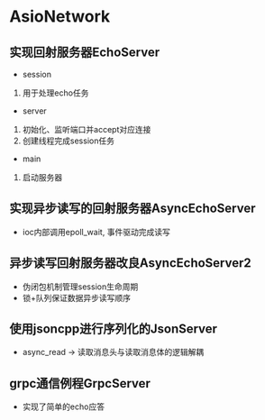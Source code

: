 # AsioNetwork

## 实现回射服务器EchoServer
- session
1. 用于处理echo任务
- server
1. 初始化、监听端口并accept对应连接
2. 创建线程完成session任务
- main
1. 启动服务器

## 实现异步读写的回射服务器AsyncEchoServer
- ioc内部调用epoll_wait, 事件驱动完成读写

## 异步读写回射服务器改良AsyncEchoServer2
- 伪闭包机制管理session生命周期
- 锁+队列保证数据异步读写顺序

## 使用jsoncpp进行序列化的JsonServer
- async_read -> 读取消息头与读取消息体的逻辑解耦

## grpc通信例程GrpcServer
- 实现了简单的echo应答
